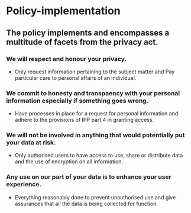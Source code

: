 # Policy-implementation

## The policy implements and encompasses a multitude of facets from the privacy act.

### We will respect and honour your privacy.
* Only request information pertaining to the subject matter and Pay particular care to personal affairs of an individual.

### We commit to honesty and transpaency with your personal information especially if something goes wrong.
* Have processes in place for a request for personal information and adhere to the provisions of IPP part 4 in granting access.

### We will not be involved in anything that would potentially put your data at risk.
* Only authorised users to have access to use, share or distribute data and the use of encryption on all information.

### Any use on our part of your data is to enhance your user experience.
* Everything reasonably done to prevent unauthorised use and give assurances that all the data is being collected for function.



